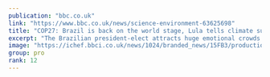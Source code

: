 ```yaml
---
publication: "bbc.co.uk"
link: "https://www.bbc.co.uk/news/science-environment-63625698"
title: "COP27: Brazil is back on the world stage, Lula tells climate summit"
excerpt: "The Brazilian president-elect attracts huge emotional crowds at COP27 but faces opposition at home."
image: "https://ichef.bbci.co.uk/news/1024/branded_news/15FB3/production/_127653009_tv080346782.jpg"
group: pro
rank: 12
---
```


